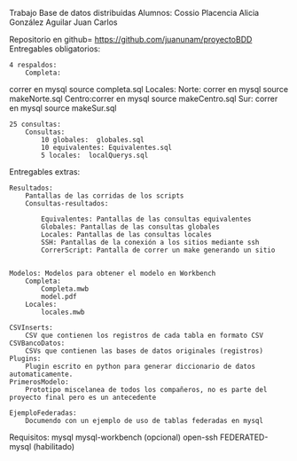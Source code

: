 Trabajo Base de datos distribuidas
Alumnos:
	Cossio Placencia Alicia
	González Aguilar Juan Carlos

Repositorio en github= https://github.com/juanunam/proyectoBDD
Entregables obligatorios:

	4 respaldos:
		Completa:
 correr en mysql source completa.sql
	Locales:
		Norte: correr en mysql source makeNorte.sql 
		Centro:correr en mysql source makeCentro.sql
		Sur:   correr en mysql source makeSur.sql

	25 consultas:
		Consultas:
			10 globales:  globales.sql
			10 equivalentes: Equivalentes.sql
			5 locales:	localQuerys.sql

Entregables extras:

	Resultados: 
		Pantallas de las corridas de los scripts
		Consultas-resultados:

			Equivalentes: Pantallas de las consultas equivalentes
			Globales: Pantallas de las consultas globales
			Locales: Pantallas de las consultas locales
			SSH: Pantallas de la conexión a los sitios mediante ssh
			CorrerScript: Pantalla de correr un make generando un sitio
	
				
	Modelos: Modelos para obtener el modelo en Workbench
		Completa:
			Completa.mwb
			model.pdf
		Locales:
			locales.mwb
	
	CSVInserts:
		CSV que contienen los registros de cada tabla en formato CSV
	CSVBancoDatos:
		CSVs que contienen las bases de datos originales (registros)
	Plugins:
		Plugin escrito en python para generar diccionario de datos automaticamente.
	PrimerosModelo:
		Prototipo miscelanea de todos los compañeros, no es parte del proyecto final pero es un antecedente

	EjemploFederadas:
		Documendo con un ejemplo de uso de tablas federadas en mysql

Requisitos:
	mysql
	mysql-workbench (opcional)
	open-ssh
	FEDERATED-mysql (habilitado)
	
